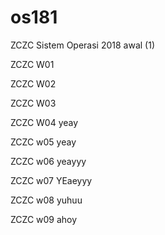 # os181
ZCZC Sistem Operasi 2018 awal (1)

ZCZC W01

ZCZC W02

ZCZC W03

ZCZC W04 yeay

ZCZC w05 yeay

ZCZC w06 yeayyy

ZCZC w07 YEaeyyy

ZCZC w08 yuhuu

ZCZC w09 ahoy
